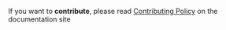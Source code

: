 If you want to **contribute**, please read [Contributing Policy](https://hype.serum.studio/development/contributing/) on the documentation site
